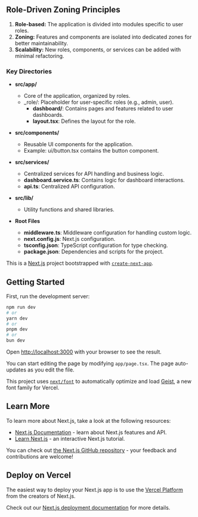 
## Role-Driven Zoning Principles

1. **Role-based:** The application is divided into modules specific to user roles.
2. **Zoning:** Features and components are isolated into dedicated zones for better maintainability.
3. **Scalability:** New roles, components, or services can be added with minimal refactoring.

### Key Directories

- **src/app/**
  - Core of the application, organized by roles.
  - _role/: Placeholder for user-specific roles (e.g., admin, user).
    - **dashboard/**: Contains pages and features related to user dashboards.
    - **layout.tsx**: Defines the layout for the role.

- **src/components/**
  - Reusable UI components for the application.
  - Example: ui/button.tsx contains the button component.

- **src/services/**
  - Centralized services for API handling and business logic.
  - **dashboard.service.ts**: Contains logic for dashboard interactions.
  - **api.ts**: Centralized API configuration.

- **src/lib/**
  - Utility functions and shared libraries.

- **Root Files**
  - **middleware.ts**: Middleware configuration for handling custom logic.
  - **next.config.js**: Next.js configuration.
  - **tsconfig.json**: TypeScript configuration for type checking.
  - **package.json**: Dependencies and scripts for the project.


This is a [Next.js](https://nextjs.org) project bootstrapped with [`create-next-app`](https://nextjs.org/docs/app/api-reference/cli/create-next-app).

## Getting Started

First, run the development server:

```bash
npm run dev
# or
yarn dev
# or
pnpm dev
# or
bun dev
```

Open [http://localhost:3000](http://localhost:3000) with your browser to see the result.

You can start editing the page by modifying `app/page.tsx`. The page auto-updates as you edit the file.

This project uses [`next/font`](https://nextjs.org/docs/app/building-your-application/optimizing/fonts) to automatically optimize and load [Geist](https://vercel.com/font), a new font family for Vercel.

## Learn More

To learn more about Next.js, take a look at the following resources:

- [Next.js Documentation](https://nextjs.org/docs) - learn about Next.js features and API.
- [Learn Next.js](https://nextjs.org/learn) - an interactive Next.js tutorial.

You can check out [the Next.js GitHub repository](https://github.com/vercel/next.js) - your feedback and contributions are welcome!

## Deploy on Vercel

The easiest way to deploy your Next.js app is to use the [Vercel Platform](https://vercel.com/new?utm_medium=default-template&filter=next.js&utm_source=create-next-app&utm_campaign=create-next-app-readme) from the creators of Next.js.

Check out our [Next.js deployment documentation](https://nextjs.org/docs/app/building-your-application/deploying) for more details.
